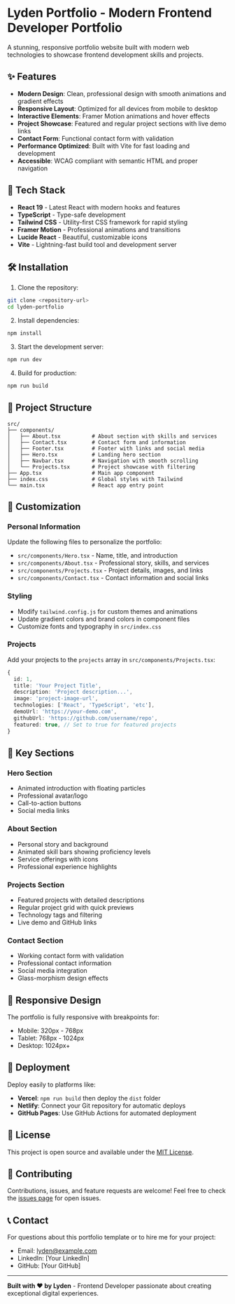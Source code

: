 # Lyden Portfolio - Modern Frontend Developer Portfolio

A stunning, responsive portfolio website built with modern web technologies to showcase frontend development skills and projects.

## ✨ Features

- **Modern Design**: Clean, professional design with smooth animations and gradient effects
- **Responsive Layout**: Optimized for all devices from mobile to desktop
- **Interactive Elements**: Framer Motion animations and hover effects
- **Project Showcase**: Featured and regular project sections with live demo links
- **Contact Form**: Functional contact form with validation
- **Performance Optimized**: Built with Vite for fast loading and development
- **Accessible**: WCAG compliant with semantic HTML and proper navigation

## 🚀 Tech Stack

- **React 19** - Latest React with modern hooks and features
- **TypeScript** - Type-safe development
- **Tailwind CSS** - Utility-first CSS framework for rapid styling
- **Framer Motion** - Professional animations and transitions
- **Lucide React** - Beautiful, customizable icons
- **Vite** - Lightning-fast build tool and development server

## 🛠️ Installation

1. Clone the repository:
```bash
git clone <repository-url>
cd lyden-portfolio
```

2. Install dependencies:
```bash
npm install
```

3. Start the development server:
```bash
npm run dev
```

4. Build for production:
```bash
npm run build
```

## 📁 Project Structure

```
src/
├── components/
│   ├── About.tsx          # About section with skills and services
│   ├── Contact.tsx        # Contact form and information
│   ├── Footer.tsx         # Footer with links and social media
│   ├── Hero.tsx           # Landing hero section
│   ├── Navbar.tsx         # Navigation with smooth scrolling
│   └── Projects.tsx       # Project showcase with filtering
├── App.tsx                # Main app component
├── index.css              # Global styles with Tailwind
└── main.tsx               # React app entry point
```

## 🎨 Customization

### Personal Information
Update the following files to personalize the portfolio:

- `src/components/Hero.tsx` - Name, title, and introduction
- `src/components/About.tsx` - Professional story, skills, and services
- `src/components/Projects.tsx` - Project details, images, and links
- `src/components/Contact.tsx` - Contact information and social links

### Styling
- Modify `tailwind.config.js` for custom themes and animations
- Update gradient colors and brand colors in component files
- Customize fonts and typography in `src/index.css`

### Projects
Add your projects to the `projects` array in `src/components/Projects.tsx`:

```typescript
{
  id: 1,
  title: 'Your Project Title',
  description: 'Project description...',
  image: 'project-image-url',
  technologies: ['React', 'TypeScript', 'etc'],
  demoUrl: 'https://your-demo.com',
  githubUrl: 'https://github.com/username/repo',
  featured: true, // Set to true for featured projects
}
```

## 🌟 Key Sections

### Hero Section
- Animated introduction with floating particles
- Professional avatar/logo
- Call-to-action buttons
- Social media links

### About Section
- Personal story and background
- Animated skill bars showing proficiency levels
- Service offerings with icons
- Professional experience highlights

### Projects Section
- Featured projects with detailed descriptions
- Regular project grid with quick previews
- Technology tags and filtering
- Live demo and GitHub links

### Contact Section
- Working contact form with validation
- Professional contact information
- Social media integration
- Glass-morphism design effects

## 📱 Responsive Design

The portfolio is fully responsive with breakpoints for:
- Mobile: 320px - 768px
- Tablet: 768px - 1024px
- Desktop: 1024px+

## 🚀 Deployment

Deploy easily to platforms like:
- **Vercel**: `npm run build` then deploy the `dist` folder
- **Netlify**: Connect your Git repository for automatic deploys
- **GitHub Pages**: Use GitHub Actions for automated deployment

## 📄 License

This project is open source and available under the [MIT License](LICENSE).

## 🤝 Contributing

Contributions, issues, and feature requests are welcome! Feel free to check the [issues page](issues) for open issues.

## 📞 Contact

For questions about this portfolio template or to hire me for your project:

- Email: lyden@example.com
- LinkedIn: [Your LinkedIn]
- GitHub: [Your GitHub]

---

**Built with ❤️ by Lyden** - Frontend Developer passionate about creating exceptional digital experiences.